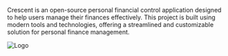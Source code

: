 Crescent is an open-source personal financial control application designed to help users manage their finances effectively. This project is built using modern tools and technologies, offering a streamlined and customizable solution for personal finance management.

![Logo](https://cdn.dribbble.com/userupload/15318823/file/original-7f1df6edaf104f399ccae6253cb487e8.gif)